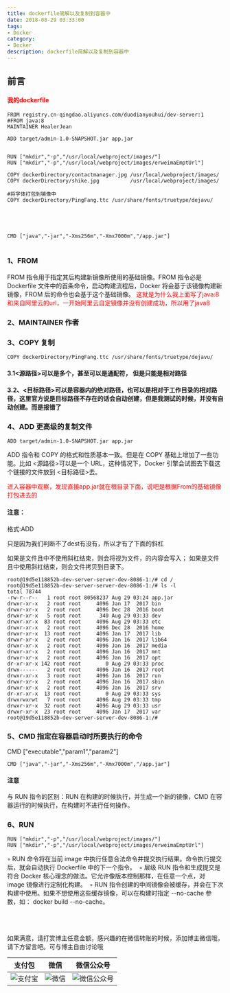 ```yaml
---
title: dockerfile简解以及复制到容器中
date: 2018-08-29 03:33:00
tags: 
- Docker
category: 
- Docker
description: dockerfile简解以及复制到容器中
---
```

<!-- image url 
https://raw.githubusercontent.com/HealerJean123/HealerJean123.github.io/master/blogImages
　　首行缩进
<font color="red">  </font>
-->

## 前言

#### <font color="red">我的dockerfile  </font>


```
FROM registry.cn-qingdao.aliyuncs.com/duodianyouhui/dev-server:1
#FROM java:8
MAINTAINER HealerJean

ADD target/admin-1.0-SNAPSHOT.jar app.jar


RUN ["mkdir","-p","/usr/local/webproject/images/"]
RUN ["mkdir","-p","/usr/local/webproject/images/erweimaEmptUrl"]

COPY dockerDirectory/contactmanager.jpg /usr/local/webproject/images/
COPY dockerDirectory/shike.jpg          /usr/local/webproject/images/

#将字体打包到镜像中
COPY dockerDirectory/PingFang.ttc /usr/share/fonts/truetype/dejavu/





CMD ["java","-jar","-Xms256m","-Xmx7000m","/app.jar"]


```

### 1、FROM

FROM 指令用于指定其后构建新镜像所使用的基础镜像。FROM 指令必是 Dockerfile 文件中的首条命令，启动构建流程后，Docker 将会基于该镜像构建新镜像，FROM 后的命令也会基于这个基础镜像。<font color="red">  这就是为什么我上面写了java:8和来自阿里云的url，一开始阿里云自定镜像并没有创建成功，所以用了java8</font>


### 2、MAINTAINER 作者



### 3、COPY 复制

```
COPY dockerDirectory/PingFang.ttc /usr/share/fonts/truetype/dejavu/

```
#### 3.1<源路径>可以是多个，甚至可以是通配符， 但是只能是相对路径 


#### 3.2、<目标路径>可以是容器内的绝对路径，也可以是相对于工作目录的相对路径，这里官方说是目标路径不存在的话会自动创建，但是我测试的时候，并没有自动创建。而是报错了



### 4、ADD 更高级的复制文件


```
ADD target/admin-1.0-SNAPSHOT.jar app.jar
```
ADD 指令和 COPY 的格式和性质基本一致。但是在 COPY 基础上增加了一些功能。比如 <源路径>可以是一个 URL，这种情况下，Docker 引擎会试图去下载这个链接的文件放到 <目标路径>去。

<font color="red"> 进入容器中观察，发现直接app.jar就在根目录下面，说吧是根据From的基础镜像打包进去的 </font>

#### 注意：
格式:ADD <src> <dest>  

只是因为我们判断不了dest有没有，所以才有了下面的斜杠

如果<src>是文件且<dest>中不使用斜杠结束，则会将<dest>视为文件，<src>的内容会写入<dest>；
如果<src>是文件且<dest>中使用斜杠结束，则会<src>文件拷贝到<dest>目录下。


```
root@19d5e118852b-dev-server-server-dev-8086-1:/# cd /
root@19d5e118852b-dev-server-server-dev-8086-1:/# ls -l
total 78744
-rw-r--r--   1 root root 80568237 Aug 29 03:24 app.jar
drwxr-xr-x   2 root root     4096 Jan 17  2017 bin
drwxr-xr-x   2 root root     4096 Dec 28  2016 boot
drwxr-xr-x   5 root root      340 Aug 29 03:33 dev
drwxr-xr-x  83 root root     4096 Aug 29 03:33 etc
drwxr-xr-x   2 root root     4096 Dec 28  2016 home
drwxr-xr-x  13 root root     4096 Jan 17  2017 lib
drwxr-xr-x   2 root root     4096 Jan 16  2017 lib64
drwxr-xr-x   2 root root     4096 Jan 16  2017 media
drwxr-xr-x   2 root root     4096 Jan 16  2017 mnt
drwxr-xr-x   2 root root     4096 Jan 16  2017 opt
dr-xr-xr-x 142 root root        0 Aug 29 03:33 proc
drwx------   2 root root     4096 Jan 16  2017 root
drwxr-xr-x   3 root root     4096 Jan 16  2017 run
drwxr-xr-x   2 root root     4096 Jan 16  2017 sbin
drwxr-xr-x   2 root root     4096 Jan 16  2017 srv
dr-xr-xr-x  13 root root        0 Aug 29 03:33 sys
drwxrwxrwt   7 root root     4096 Aug 29 03:33 tmp
drwxr-xr-x  32 root root     4096 Aug 29 03:33 usr
drwxr-xr-x  23 root root     4096 Jan 17  2017 var
root@19d5e118852b-dev-server-server-dev-8086-1:/# 
```

### 5、CMD 指定在容器启动时所要执行的命令

CMD ["executable","param1","param2"]

```
CMD ["java","-jar","-Xms256m","-Xmx7000m","/app.jar"]

```
#### 注意 

与 RUN 指令的区别：RUN 在构建的时候执行，并生成一个新的镜像，CMD 在容器运行的时候执行，在构建时不进行任何操作。


### 6、RUN


```
RUN ["mkdir","-p","/usr/local/webproject/images/"]
RUN ["mkdir","-p","/usr/local/webproject/images/erweimaEmptUrl"]
```

◦	RUN 命令将在当前 image 中执行任意合法命令并提交执行结果。命令执行提交后，就会自动执行 Dockerfile 中的下一个指令。 
◦	层级 RUN 指令和生成提交是符合 Docker 核心理念的做法。它允许像版本控制那样，在任意一个点，对 image 镜像进行定制化构建。 
◦	RUN 指令创建的中间镜像会被缓存，并会在下次构建中使用。如果不想使用这些缓存镜像，可以在构建时指定 --no-cache 参数，如： docker build --no-cache。 



<br/><br/><br/>
如果满意，请打赏博主任意金额，感兴趣的在微信转账的时候，添加博主微信哦， 请下方留言吧。可与博主自由讨论哦

|支付包 | 微信|微信公众号|
|:-------:|:-------:|:------:|
|![支付宝](https://raw.githubusercontent.com/HealerJean123/HealerJean123.github.io/master/assets/img/tctip/alpay.jpg) | ![微信](https://raw.githubusercontent.com/HealerJean123/HealerJean123.github.io/master/assets/img/tctip/weixin.jpg)|![微信公众号](https://raw.githubusercontent.com/HealerJean123/HealerJean123.github.io/master/assets/img/my/qrcode_for_gh_a23c07a2da9e_258.jpg)|




<!-- Gitalk 评论 start  -->

<link rel="stylesheet" href="https://unpkg.com/gitalk/dist/gitalk.css">
<script src="https://unpkg.com/gitalk@latest/dist/gitalk.min.js"></script> 
<div id="gitalk-container"></div>    
 <script type="text/javascript">
    var gitalk = new Gitalk({
		clientID: `1d164cd85549874d0e3a`,
		clientSecret: `527c3d223d1e6608953e835b547061037d140355`,
		repo: `HealerJean123.github.io`,
		owner: 'HealerJean123',
		admin: ['HealerJean123'],
		id: 'g8Xko5crtLzCwG9Z',
    });
    gitalk.render('gitalk-container');
</script> 

<!-- Gitalk end -->

